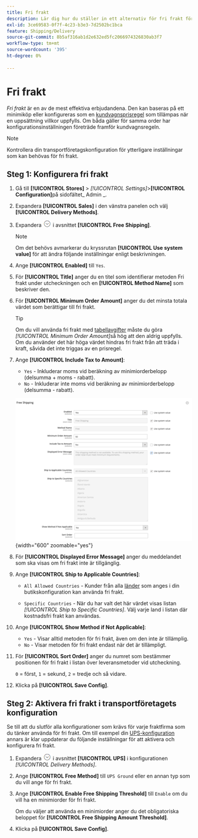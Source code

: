 ```yaml
---
title: Fri frakt
description: Lär dig hur du ställer in ett alternativ för fri frakt för din butik.
exl-id: 3ce69583-0f7f-4c23-b3e3-7d2502bc1bca
feature: Shipping/Delivery
source-git-commit: 8b5af316ab1d2e632ed5fc2066974326830ab3f7
workflow-type: tm+mt
source-wordcount: '395'
ht-degree: 0%

---
```


# Fri frakt

_Fri frakt_ är en av de mest effektiva erbjudandena. Den kan baseras på ett minimiköp eller konfigureras som en [kundvagnsprisregel](../merchandising-promotions/price-rules-cart.md) som tillämpas när en uppsättning villkor uppfylls. Om båda gäller för samma order har konfigurationsinställningen företräde framför kundvagnsregeln.

>[!NOTE]
>
>Kontrollera din transportföretagskonfiguration för ytterligare inställningar som kan behövas för fri frakt.

## Steg 1: Konfigurera fri frakt

1. Gå till **[!UICONTROL Stores]** > _[!UICONTROL Settings]_>**[!UICONTROL Configuration]**&#x200B;på sidofältet_ Admin _.

1. Expandera **[!UICONTROL Sales]** i den vänstra panelen och välj **[!UICONTROL Delivery Methods]**.

1. Expandera ![Expansionsväljaren](../assets/icon-display-expand.png) i avsnittet **[!UICONTROL Free Shipping]**.

   >[!NOTE]
   >
   >Om det behövs avmarkerar du kryssrutan **[!UICONTROL Use system value]** för att ändra följande inställningar enligt beskrivningen.

1. Ange **[!UICONTROL Enabled]** till `Yes`.

1. För **[!UICONTROL Title]** anger du en titel som identifierar metoden Fri frakt under utcheckningen och en **[!UICONTROL Method Name]** som beskriver den.

1. För **[!UICONTROL Minimum Order Amount]** anger du det minsta totala värdet som berättigar till fri frakt.

   >[!TIP]
   >
   >Om du vill använda fri frakt med [tabellavgifter](shipping-table-rate.md) måste du göra _[!UICONTROL Minimum Order Amount]_&#x200B;så hög att den aldrig uppfylls. Om du använder det här höga värdet hindras fri frakt från att träda i kraft, såvida det inte triggas av en prisregel.

1. Ange **[!UICONTROL Include Tax to Amount]**:

   - `Yes` - Inkluderar moms vid beräkning av minimiorderbelopp (delsumma + moms - rabatt).
   - `No` - Inkluderar inte moms vid beräkning av minimiorderbelopp (delsumma - rabatt).

   ![Fri frakt](../configuration-reference/sales/assets/delivery-methods-free-shipping.png){width="600" zoomable="yes"}

1. För **[!UICONTROL Displayed Error Message]** anger du meddelandet som ska visas om fri frakt inte är tillgänglig.

1. Ange **[!UICONTROL Ship to Applicable Countries]**:

   - `All Allowed Countries` - Kunder från alla [länder](../getting-started/store-details.md#country-options) som anges i din butikskonfiguration kan använda fri frakt.

   - `Specific Countries` - När du har valt det här värdet visas listan _[!UICONTROL Ship to Specific Countries]_. Välj varje land i listan där kostnadsfri frakt kan användas.

1. Ange **[!UICONTROL Show Method if Not Applicable]**:

   - `Yes` - Visar alltid metoden för fri frakt, även om den inte är tillämplig.
   - `No` - Visar metoden för fri frakt endast när det är tillämpligt.

1. För **[!UICONTROL Sort Order]** anger du numret som bestämmer positionen för fri frakt i listan över leveransmetoder vid utcheckning.

   `0` = först, `1` = sekund, `2` = tredje och så vidare.

1. Klicka på **[!UICONTROL Save Config]**.

## Steg 2: Aktivera fri frakt i transportföretagets konfiguration

Se till att du slutför alla konfigurationer som krävs för varje fraktfirma som du tänker använda för fri frakt. Om till exempel din [UPS-konfiguration](ups.md) annars är klar uppdaterar du följande inställningar för att aktivera och konfigurera fri frakt.

1. Expandera ![Expansionsväljaren](../assets/icon-display-expand.png) i avsnittet **[!UICONTROL UPS]** i konfigurationen _[!UICONTROL Delivery Methods]_.

1. Ange **[!UICONTROL Free Method]** till `UPS Ground` eller en annan typ som du vill ange för fri frakt.

1. Ange **[!UICONTROL Enable Free Shipping Threshold]** till `Enable` om du vill ha en minimiorder för fri frakt.

   Om du väljer att använda en minimiorder anger du det obligatoriska beloppet för **[!UICONTROL Free Shipping Amount Threshold]**.

1. Klicka på **[!UICONTROL Save Config]**.
